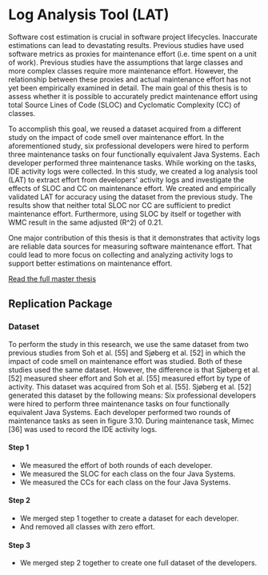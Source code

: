 # Log Analysis Tool (LAT)

Software cost estimation is crucial in software project lifecycles. Inaccurate estimations can lead to devastating results. Previous studies have used software metrics as proxies for maintenance effort (i.e. time spent on a unit of work). Previous studies have the assumptions that large classes and more complex classes require more maintenance effort. However, the relationship between these proxies and actual maintenance effort has not yet been empirically examined in detail. The main goal of this thesis is to assess whether it is possible to accurately predict maintenance effort using total Source Lines of Code (SLOC) and Cyclomatic Complexity (CC) of classes. 

To accomplish this goal, we reused a dataset acquired from a different study on the impact of code smell over maintenance effort. In the aforementioned study, six professional developers were hired to perform three maintenance tasks on four functionally equivalent Java Systems. Each developer performed three maintenance tasks. While working on the tasks, IDE activity logs were collected. In this study, we created a log analysis tool (LAT) to extract effort from developers' activity logs and investigate the effects of SLOC and CC on maintenance effort. We created and empirically validated LAT for accuracy using the dataset from the previous study. The results show that neither total SLOC nor CC are sufficient to predict maintenance effort. Furthermore, using SLOC by itself or together with WMC result in the same adjusted \(R^2\) of 0.21.

One major contribution of this thesis is that it demonstrates that activity logs are reliable data sources for measuring software maintenance effort. That could lead to more focus on collecting and analyzing activity logs to support better estimations on maintenance effort.

[Read the full master thesis](https://www.overleaf.com/read/mgspqmgggxyw)

## Replication Package

### Dataset
To perform the study in this research, we use the same dataset from two previous studies from
Soh et al. [55] and Sjøberg et al. [52] in which the impact of code smell on maintenance effort was
studied. Both of these studies used the same dataset. However, the difference is that Sjøberg et al.
[52] measured sheer effort and Soh et al. [55] measured effort by type of activity. This dataset was
acquired from Soh et al. [55]. Sjøberg et al. [52] generated this dataset by the following means: Six
professional developers were hired to perform three maintenance tasks on four functionally equivalent
Java Systems. Each developer performed two rounds of maintenance tasks as seen in figure 3.10.
During maintenance task, Mimec [36] was used to record the IDE activity logs.
#### Step 1
* We measured the effort of both rounds of each developer.
* We measured the SLOC for each class on the four Java Systems.
* We measured the CCs for each class on the four Java Systems.
#### Step 2
* We merged step 1 together to create a dataset for each developer.
* And removed all classes with zero effort.
#### Step 3
* We merged step 2 together to create one full dataset of the developers.


